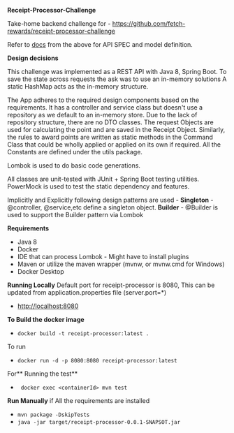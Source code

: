 **Receipt-Processor-Challenge**

Take-home backend challenge for - https://github.com/fetch-rewards/receipt-processor-challenge

Refer to [docs](https://github.com/jweilhammer/receipt-processor-challenge/tree/main/docs) from the above for API SPEC and model definition.

**Design decisions**

This challenge was implemented as a REST API with Java 8, Spring Boot. To save the state across requests the ask was to use an in-memory solutions
A static HashMap acts as the in-memory structure.

The App adheres to the required design components based on the requirements. It has a controller and service class but doesn't use a repository as we default to an in-memory store.
Due to the lack of repository structure, there are no DTO classes. The request Objects are used for calculating the point and are saved in the Receipt Object.
Similarly, the rules to award points are written as static methods in the Command Class that could be wholly applied or applied on its own if required.
All the Constants are defined under the utils package. 

Lombok is used to do basic code generations.

All classes are unit-tested with JUnit + Spring Boot testing utilities. PowerMock is used to test the static dependency and features.


Implicitly and Explicitly following design patterns are used - 
**Singleton** - @controller, @service,etc define a singleton object.
**Builder** - @Builder is used to support the Builder pattern via Lombok

**Requirements**
* Java 8
* Docker
* IDE that can process Lombok - Might have to install plugins
* Maven or utilize the maven wrapper (mvnw, or mvnw.cmd for Windows)
* Docker Desktop

**Running Locally**
Default port for receipt-processor is 8080, This can be updated from application.properties file (server.port=*) 
- [http://localhost:8080](http://localhost:8080)

**To Build the docker image**

- ``docker build -t receipt-processor:latest .``

To run 

- ``docker run -d -p 8080:8080 receipt-processor:latest``

For** Running the test**
- `` docker exec <containerId> mvn test``

**Run Manually**
if All the requirements are installed 

- ``mvn package -DskipTests``
- ``java -jar target/receipt-processor-0.0.1-SNAPSOT.jar``







